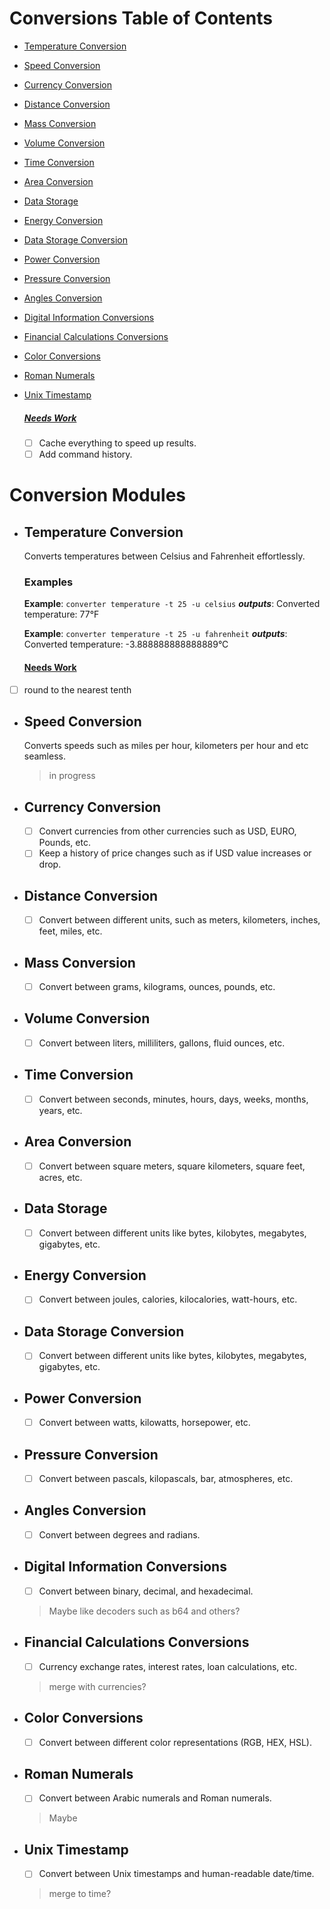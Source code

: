 # Conversions Table of Contents

- [Temperature Conversion](#temperature-conversion)
- [Speed Conversion](#speed-conversion)
- [Currency Conversion](#currency-conversion)
- [Distance Conversion](#distance-conversion)
- [Mass Conversion](#mass-conversion)
- [Volume Conversion](#volume-conversion)
- [Time Conversion](#time-conversion)
- [Area Conversion](#area-conversion)
- [Data Storage](#data-storage)
- [Energy Conversion](#energy-conversion)
- [Data Storage Conversion](#data-storage-conversion)
- [Power Conversion](#power-conversion)
- [Pressure Conversion](#pressure-conversion)
- [Angles Conversion](#angles-conversion)
- [Digital Information Conversions](#digital-information-conversions)
- [Financial Calculations Conversions](#financial-calculations-conversions)
- [Color Conversions](#color-conversions)
- [Roman Numerals](#roman-numerals)
- [Unix Timestamp](#unix-timestamp)

  ##### <span style="text-decoration: underline;">Needs Work</span>

    - [ ] Cache everything to speed up results.
    - [ ] Add command history.

# Conversion Modules

  - ## Temperature Conversion

    Converts temperatures between Celsius and Fahrenheit effortlessly.

    ### Examples

    **Example**: ```converter temperature -t 25 -u celsius```
    **_outputs_**: Converted temperature: 77°F  

    **Example**: ```converter temperature -t 25 -u fahrenheit```
    **_outputs_**: Converted temperature: -3.888888888888889°C

    #### <span style="text-decoration: underline;">Needs Work</span>

  - [ ] round to the nearest tenth

  - ## Speed Conversion

    Converts speeds such as miles per hour, kilometers per hour and etc seamless.

    > in progress

  - ## Currency Conversion

    - [ ] Convert currencies from other currencies such as USD, EURO, Pounds, etc.
    - [ ] Keep a history of price changes such as if USD value increases or drop.

  - ## Distance Conversion

    - [ ] Convert between different units, such as meters, kilometers, inches, feet, miles, etc.

  - ## Mass Conversion

    - [ ] Convert between grams, kilograms, ounces, pounds, etc.

  - ## Volume Conversion

    - [ ] Convert between liters, milliliters, gallons, fluid ounces, etc.

  - ## Time Conversion

    - [ ] Convert between seconds, minutes, hours, days, weeks, months, years, etc.

  - ## Area Conversion

    - [ ] Convert between square meters, square kilometers, square feet, acres, etc.

  - ## Data Storage

    - [ ] Convert between different units like bytes, kilobytes, megabytes, gigabytes, etc.

  - ## Energy Conversion

    - [ ] Convert between joules, calories, kilocalories, watt-hours, etc.

  - ## Data Storage Conversion

    - [ ] Convert between different units like bytes, kilobytes, megabytes, gigabytes, etc.

  - ## Power Conversion

    - [ ] Convert between watts, kilowatts, horsepower, etc.

  - ## Pressure Conversion

    - [ ] Convert between pascals, kilopascals, bar, atmospheres, etc.

  - ## Angles Conversion

    - [ ] Convert between degrees and radians.

  - ## Digital Information Conversions

    - [ ] Convert between binary, decimal, and hexadecimal.
    > Maybe like decoders such as b64 and others?

  - ## Financial Calculations Conversions

    - [ ] Currency exchange rates, interest rates, loan calculations, etc.
    > merge with currencies?

  - ## Color Conversions

    - [ ] Convert between different color representations (RGB, HEX, HSL).

  - ## Roman Numerals

    - [ ] Convert between Arabic numerals and Roman numerals.
    > Maybe

  - ## Unix Timestamp

    - [ ] Convert between Unix timestamps and human-readable date/time.
    > merge to time?

